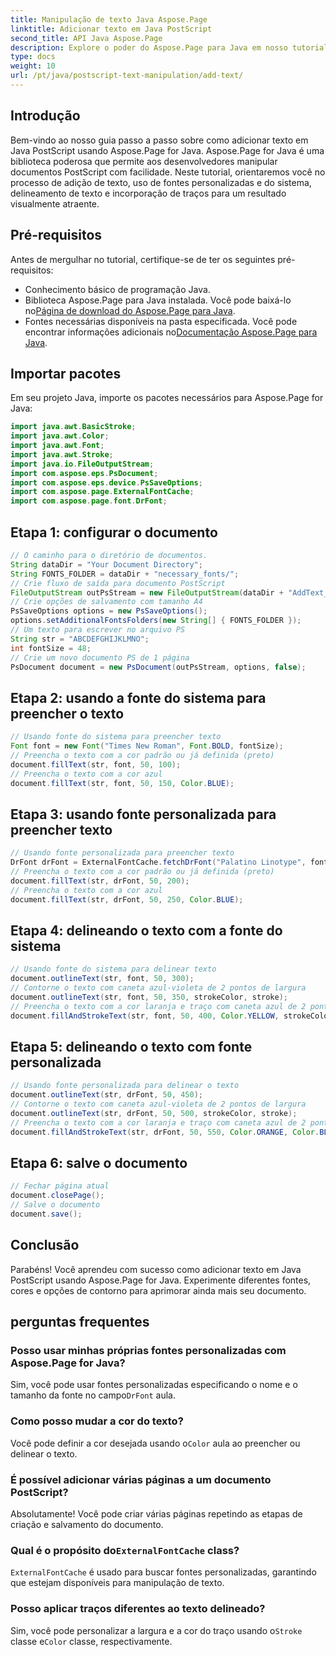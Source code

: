 ```yaml
---
title: Manipulação de texto Java Aspose.Page
linktitle: Adicionar texto em Java PostScript
second_title: API Java Aspose.Page
description: Explore o poder do Aspose.Page para Java em nosso tutorial sobre como adicionar texto a documentos PostScript. Aprenda a usar fontes do sistema e personalizadas com facilidade.
type: docs
weight: 10
url: /pt/java/postscript-text-manipulation/add-text/
---
```

## Introdução
Bem-vindo ao nosso guia passo a passo sobre como adicionar texto em Java PostScript usando Aspose.Page for Java. Aspose.Page for Java é uma biblioteca poderosa que permite aos desenvolvedores manipular documentos PostScript com facilidade. Neste tutorial, orientaremos você no processo de adição de texto, uso de fontes personalizadas e do sistema, delineamento de texto e incorporação de traços para um resultado visualmente atraente.
## Pré-requisitos
Antes de mergulhar no tutorial, certifique-se de ter os seguintes pré-requisitos:
- Conhecimento básico de programação Java.
-  Biblioteca Aspose.Page para Java instalada. Você pode baixá-lo no[Página de download do Aspose.Page para Java](https://releases.aspose.com/page/java/).
-  Fontes necessárias disponíveis na pasta especificada. Você pode encontrar informações adicionais no[Documentação Aspose.Page para Java](https://reference.aspose.com/page/java/).
## Importar pacotes
Em seu projeto Java, importe os pacotes necessários para Aspose.Page for Java:
```java
import java.awt.BasicStroke;
import java.awt.Color;
import java.awt.Font;
import java.awt.Stroke;
import java.io.FileOutputStream;
import com.aspose.eps.PsDocument;
import com.aspose.eps.device.PsSaveOptions;
import com.aspose.page.ExternalFontCache;
import com.aspose.page.font.DrFont;
```
## Etapa 1: configurar o documento
```java
// O caminho para o diretório de documentos.
String dataDir = "Your Document Directory";
String FONTS_FOLDER = dataDir + "necessary_fonts/";
// Crie fluxo de saída para documento PostScript
FileOutputStream outPsStream = new FileOutputStream(dataDir + "AddText_outPS.ps");
// Crie opções de salvamento com tamanho A4
PsSaveOptions options = new PsSaveOptions();
options.setAdditionalFontsFolders(new String[] { FONTS_FOLDER });
// Um texto para escrever no arquivo PS
String str = "ABCDEFGHIJKLMNO";
int fontSize = 48;
// Crie um novo documento PS de 1 página
PsDocument document = new PsDocument(outPsStream, options, false);
```
## Etapa 2: usando a fonte do sistema para preencher o texto
```java
// Usando fonte do sistema para preencher texto
Font font = new Font("Times New Roman", Font.BOLD, fontSize);
// Preencha o texto com a cor padrão ou já definida (preto)
document.fillText(str, font, 50, 100);
// Preencha o texto com a cor azul
document.fillText(str, font, 50, 150, Color.BLUE);
```
## Etapa 3: usando fonte personalizada para preencher texto
```java
// Usando fonte personalizada para preencher texto
DrFont drFont = ExternalFontCache.fetchDrFont("Palatino Linotype", fontSize, Font.PLAIN);
// Preencha o texto com a cor padrão ou já definida (preto)
document.fillText(str, drFont, 50, 200);
// Preencha o texto com a cor azul
document.fillText(str, drFont, 50, 250, Color.BLUE);
```
## Etapa 4: delineando o texto com a fonte do sistema
```java
// Usando fonte do sistema para delinear texto
document.outlineText(str, font, 50, 300);
// Contorne o texto com caneta azul-violeta de 2 pontos de largura
document.outlineText(str, font, 50, 350, strokeColor, stroke);
// Preencha o texto com a cor laranja e traço com caneta azul de 2 pontos de largura
document.fillAndStrokeText(str, font, 50, 400, Color.YELLOW, strokeColor, stroke);
```
## Etapa 5: delineando o texto com fonte personalizada
```java
// Usando fonte personalizada para delinear o texto
document.outlineText(str, drFont, 50, 450);
// Contorne o texto com caneta azul-violeta de 2 pontos de largura
document.outlineText(str, drFont, 50, 500, strokeColor, stroke);
// Preencha o texto com a cor laranja e traço com caneta azul de 2 pontos de largura
document.fillAndStrokeText(str, drFont, 50, 550, Color.ORANGE, Color.BLUE, stroke);
```
## Etapa 6: salve o documento
```java
// Fechar página atual
document.closePage();
// Salve o documento
document.save();
```
## Conclusão
Parabéns! Você aprendeu com sucesso como adicionar texto em Java PostScript usando Aspose.Page for Java. Experimente diferentes fontes, cores e opções de contorno para aprimorar ainda mais seu documento.
## perguntas frequentes
### Posso usar minhas próprias fontes personalizadas com Aspose.Page for Java?
 Sim, você pode usar fontes personalizadas especificando o nome e o tamanho da fonte no campo`DrFont` aula.
### Como posso mudar a cor do texto?
 Você pode definir a cor desejada usando o`Color` aula ao preencher ou delinear o texto.
### É possível adicionar várias páginas a um documento PostScript?
Absolutamente! Você pode criar várias páginas repetindo as etapas de criação e salvamento do documento.
###  Qual é o propósito do`ExternalFontCache` class?
`ExternalFontCache` é usado para buscar fontes personalizadas, garantindo que estejam disponíveis para manipulação de texto.
### Posso aplicar traços diferentes ao texto delineado?
 Sim, você pode personalizar a largura e a cor do traço usando o`Stroke` classe e`Color` classe, respectivamente.